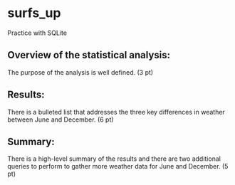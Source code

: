 # surfs_up
Practice with SQLite

## Overview of the statistical analysis:

The purpose of the analysis is well defined. (3 pt)
## Results:

There is a bulleted list that addresses the three key differences in weather between June and December. (6 pt)
## Summary:

There is a high-level summary of the results and there are two additional queries to perform to gather more weather data for June and December. (5 pt)
